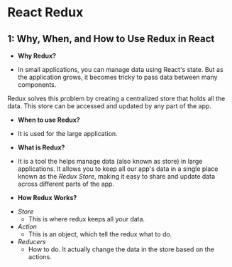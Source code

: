 # React Redux

## 1: Why, When, and How to Use Redux in React

* **Why Redux?**

- In small applications, you can manage data using React's state. But as the application grows, it becomes tricky to pass data between many components.

Redux solves this problem by creating a centralized store that holds all the data. This store can be accessed and updated by any part of the app.

* **When to use Redux?**

- It is used for the large application. 

* **What is Redux?**

- It is a tool the helps manage data (also known as store) in large applications. It allows you to keep all our app's data in a single place known as the *Redux Store*, making it easy to share and update data across different parts of the app.

* **How Redux Works?**

- *Store*
    - This is where redux keeps all your data.
- *Action* 
    - This is an object, which tell the redux what to do.
- *Reducers*
    - How to do. It actually change the data in the store based on the actions.

